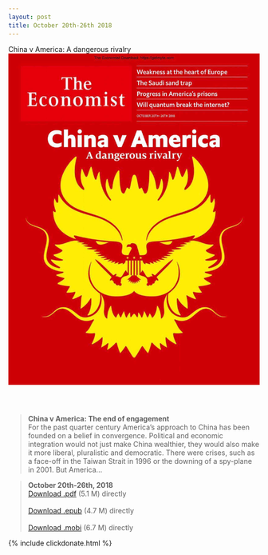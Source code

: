 ```yaml
---
layout: post
title: October 20th-26th 2018
---
```


<div class="message">
	China v America: A dangerous rivalry
</div>

<header class="xmas">
<div class="cover upload">
<img src="/public/img/the-economist/img_2018.10.20.jpg" />
</div>
</header>
<!--more-->

> **China v America: The end of engagement** <br/>
For the past quarter century America’s approach to China has been founded on a belief in convergence. Political and economic integration would not just make China wealthier, they would also make it more liberal, pluralistic and democratic. There were crises, such as a face-off in the Taiwan Strait in 1996 or the downing of a spy-plane in 2001. But America...

> **October 20th-26th, 2018**<br/>
[Download .pdf](https://capm.me/download/TE_2018.10.20/TE_2018.10.20.pdf.zip) (5.1 M) 
directly <br/><br/>
[Download .epub](https://capm.me/download/TE_2018.10.20/TE_2018.10.20.epub) (4.7 M) 
directly <br/><br/>
[Download .mobi](https://capm.me/download/TE_2018.10.20/TE_2018.10.20.mobi) (6.7 M) directly

{% include clickdonate.html %}
